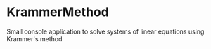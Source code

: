 # KrammerMethod

Small console application to solve systems of linear equations using Krammer's method
